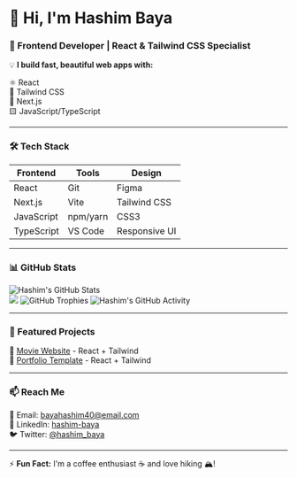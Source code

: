 # 👋 Hi, I'm Hashim Baya  
### 🚀 Frontend Developer | React & Tailwind CSS Specialist  

💡 **I build fast, beautiful web apps with:**  

⚛️ React  
🎨 Tailwind CSS  
📱 Next.js  
🟨 JavaScript/TypeScript  

---

### 🛠️ Tech Stack  

| Frontend      | Tools         | Design       |
|--------------|--------------|--------------|
| React        | Git          | Figma        |
| Next.js      | Vite         | Tailwind CSS |
| JavaScript   | npm/yarn     | CSS3         |
| TypeScript   | VS Code      | Responsive UI|

---

### 📊 GitHub Stats  

![Hashim's GitHub Stats](https://github-readme-stats.vercel.app/api?username=Hashim-baya&show_icons=true&theme=radical)  
![](https://github.com/users/Hashim-baya/contributions)
![GitHub Trophies](https://github-profile-trophy.vercel.app/?username=Hashim-baya&theme=onedark)
![Hashim's GitHub Activity](https://ghchart.rshah.org/Hashim-baya)

---

### 🌟 Featured Projects  

🔗 [Movie Website]((https://github.com/Hashim-baya/ALX-FE-CAPSTONE-PROJECT)) - React + Tailwind  
🔗 [Portfolio Template]((https://github.com/Hashim-baya/CODSOFT/tree/main/PERSONAL-PORTFOLIO-WEBSITE)) - React + Tailwind  

---

### 📫 Reach Me  

📧 Email: bayahashim40@email.com  
🔗 LinkedIn: [hashim-baya](https://linkedin.com/in/hashim-baya)  
🐦 Twitter: [@hashim_baya](https://x.com/hashim_baya)  

---

⚡ **Fun Fact:** I'm a coffee enthusiast ☕ and love hiking 🏔️!
